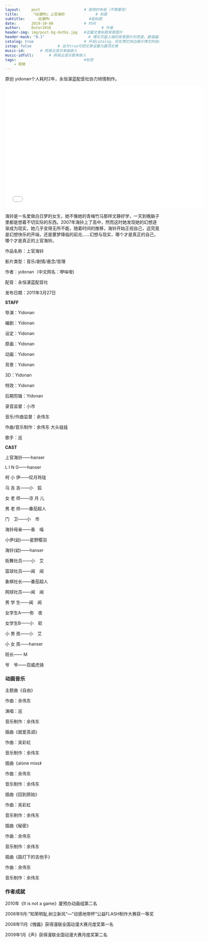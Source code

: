 ```yaml
---
layout:     post   				    # 使用的布局（不需要改）
title:      「动漫MV」上官海铃				# 标题 
subtitle:      动漫MV                  #副标题
date:       2019-10-08				# 时间
author:     Duter2016 						# 作者
header-img: img/post-bg-dutbs.jpg 	#这篇文章标题背景图片
header-mask: "0.1"                    # 博文页面上端的背景图片的亮度，数值越大越黑暗
catalog: true 						# 开启catalog，将在博文侧边展示博文的结构
istop: false            # 设为true可把文章设置为置顶文章
music-id:       # 网易云音乐单曲嵌入
music-idfull:       # 网易云音乐歌单嵌入
tags:								#标签
    - 视频
---
```


原创 yidonan个人耗时2年，永恒湛蓝配音社协力倾情制作。

<iframe width="650" height="400" src="//player.youku.com/embed/XMjU1NDI0NDg0==" frameborder="0" allowfullscreen></iframe>

海铃是一名爱做白日梦的女生，她不像她的青梅竹马那样文静好学，一天到晚脑子里都是想着不切实际的东西。2007年海铃上了高中，然而这时她发现她的幻想逐渐成为现实，她几乎变得无所不能，随着时间的推移，海铃开始正视自己，这究竟是幻想快乐的开端，还是噩梦降临的前兆……幻想与现实，哪个才是真正的自己，哪个才是真正的上官海铃。  

作品名称：上官海铃

影片类型：音乐/剧情/悬念/哲理

作者：yidonan（中文网名：咿哚咹)

配音：永恒湛蓝配音社

发布日期：2011年3月27日

**STAFF**

导演：Yidonan

编剧：Yidonan

设定：Yidonan

原画：Yidonan

动画：Yidonan

背景：Yidonan

3D：Yidonan

特效：Yidonan

后期剪辑：Yidonan

录音监督：小市

音乐/作曲监督：余伟东

作曲/音乐制作：余伟东 大头娃娃

歌手：巡

**CAST**

上官海铃——hanser

L I N G——hanser

柯 小 伊——叹月玲珑

马 吉 吉——小　狐

女 老 师——凉 月 儿

男 老 师——番茄超人

门　卫——小　市

海铃母亲——香　喵

小伊(幼)——星野樱羽

海铃(幼)——hanser

街舞社员——小　艾

篮球社员——闻　闻

象棋社长——番茄超人

网球社员——闻　闻

男 学 生——闻　闻

女学生A——弥　夜

女学生B——小　软

小 男 孩——小　艾

小 女 孩——hanser

班长—— M

爷　爷——百威虎骑

### 动画音乐

主题曲《自由》

作曲：余伟东

演唱：巡

音乐制作：余伟东

插曲《就爱高调》

作曲：吴彩虹

音乐制作：余伟东

插曲《alone miss》

作曲：余伟东

音乐制作：余伟东

插曲《回到原始》

作曲：吴彩虹

音乐制作：余伟东

插曲《秘密》

作曲：余伟东

音乐制作：余伟东

插曲《路灯下的吉他手》

作曲：余伟东

音乐制作：余伟东

### 作者成就

2010年《It is not a game》厦预办动画组第二名

2006年9月:”知荣明耻,树立新风”—“动感地带杯”公益FLASH制作大赛获一等奖

2008年11月《傀儡》获得漫联全国动漫大赛月度奖第一名

2009年1月《声》获得漫联全国动漫大赛月度奖第二名
